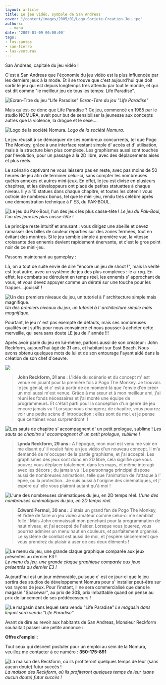 ```yaml
---
layout: article
title: Le jeu vidéo, symbole de San Andreas
cover: "/content/images/2005/01/Logo-Societe-Creation-Jeu.jpg"
authors:
  - manu
date: '2007-01-09 00:00:00'
tags:
- los-santos
- san-fierro
- las-venturas
---
```


San Andreas, capitale du jeu vidéo !

C'est à San Andreas que l'économie du jeu vidéo est la plus influencée par les derniers jeux à la mode. Et il se trouve que c'est aujourd'hui que doit sortir le jeu qui est depuis longtemps très attendu par tout le monde, et qui est dit comme "le meilleur jeu de tous les temps: Life Paradise".

![Ecran-Titre du jeu "Life Paradise"](/content/images/2005/01/Life_Paradise-Title.jpg)
_Ecran-Titre du jeu "Life Paradise"_

Mais qu'est-ce donc que Life Paradise ? Ce jeu, commencé en 1985 par le studio NOMURA, avait pour but de sensibiliser la jeunesse aux concepts autres que la violence, la drogue et le sexe....

![Logo de la société Nomura.](/content/images/2005/01/Logo-Societe-Creation-Jeu.jpg)
_Logo de la société Nomura._

Le jeu réussit à se démarquer de ses nombreux concurrents, tel que Pogo The Monkey, grâce à une interface restant simple d' accès et d' utilisation, mais à la structure bien plus complexe. Les graphismes aussi sont touchés par l'évolution, pour un passage à la 2D libre, avec des déplacements aisés et plus réels.

Le scénario captivant ne vous laissera pas en reste, avec pas moins de 50 heures de jeu afin de terminer celui-ci, sans compter les nombreuses quêtes annexes et autres mini-jeux. En effet, le jeu est divisé en plusieurs chapitres, et les développeurs ont placé de petites statuettes à chaque niveau. Il y a 10 statues dans chaque chapitre, et toutes&nbsp;les&nbsp;obtenir vous octroie de nombreux bonus, tel que le mini-jeu, rendu très célèbre après une démonstration technique à l' E3, du PAK-BOUL.

![Le jeu du Pak-Boul, l'un des jeux les plus casse-tête !](/content/images/2005/01/Mini-Jeu-01.jpg)
_Le jeu du Pak-Boul, l'un des jeux les plus casse-tête !_

Le principe reste intuitif et amusant : vous dirigez une abeille et devez ramasser des billes de couleur réparties sur des zones fermées, tout en évitant des montres. Si le jeu semble simple à première vue, la vitesse croissante des ennemis devient rapidement énervante, et c'est le gros point noir de ce mini-jeu.

Passons maintenant au gameplay :

Là, on a tout de suite envie de dire "encore un jeu de shoot !", mais la vérité est tout autre, avec un système de jeu des plus complexes : le a-rpg. En effet, les combats se déroulent en temps réel, les ennemis s' approchant de vous, et vous devez appuyer comme un dératé sur une touche pour les frapper....jouissif !

![Un des premiers niveaux du jeu, un tutoriel à l' architecture simple mais magnifique.](/content/images/2005/01/Niveau-Tutoriel-Jeu.jpg)
_Un des premiers niveaux du jeu, un tutoriel à l' architecture simple mais magnifique._

Pourtant, le jeu n' est pas exempté de défauts, mais ses nombreuses qualités ont suffis pour nous convaincre et nous pousser à acheter cette merveille, qui sera sans doute LE jeu de l' année !!!

Après avoir parlé du jeu en lui-même, parlons aussi de son créateur : John Reckform, aujourd'hui âgé de 31 ans, et habitant sur East Beach. Nous avons obtenu quelques mots de lui et de son entourage l'ayant aidé dans la création de son chef d'oeuvre.

![](/content/images/2005/01/Createur-Jeu.jpg)

> **John Reckform, 31 ans :** L'idée du scénario et du concept m' est venue en jouant pour la première fois à Pogo The Monkey. Je trouvais le jeu génial, et c' est à partir de ce moment-là que l'envie d'en créer un moi aussi m'est venue. Grâce à ma sœur et à mon meilleur ami, j'ai réuni les fonds nécessaires et j'ai monté une équipe de programmeurs. Et c'était parti pour la conception d'un genre de jeu encore&nbsp;jamais vu ! Lorsque vous changerez de chapitre, vous pourrez voir une petite scène d' introduction ; elles sont de moi, et je pense que certaines vous surprendront&nbsp; !

![Les sauts de chapitre s' accompagnent d' un petit prologue, sublime !](/content/images/2005/01/Chapitre-1-Jeu.jpg)
_Les sauts de chapitre s' accompagnent d' un petit prologue, sublime !_[](/content/images/2005/01/Femme-du-createur.jpg)

> **Lynda Reckform, 29 ans :** A l'époque, mon&nbsp;mari est venu me voir en me disant qu' il voulait faire un jeu vidéo d'un nouveau concept. Il m'a demandé de m'occuper de la partie graphisme, et j'ai accepté. Les graphismes des jeux sont donc en 2D libre, cela signifie que vous pouvez vous déplacer totalement dans les maps, et même interagir avec les décors ; du jamais vu ! Le personnage principal dispose aussi de nombreuses animations, telle que l'animation de l'attaque à l' épée, ou la protection...Je suis aussi à l'origine des cinématiques, et j' espère qu' elle vous plairont autant qu'à moi !

![L'une des nombreuses cinématiques du jeu, en 2D temps réel.](/content/images/2005/01/Cinematique-Jeu.jpg)
_L'une des nombreuses cinématiques du jeu, en 2D temps réel._[](/content/images/2005/01/Meilleur-ami-createur.jpg)

> **Edward Permul, 30 ans :** J'étais un grand fan de Pogo The Monkey, et l'idée de faire un jeu vidéo amateur comme celui-ci me semblait folle ! Mais John connaissait mon penchant pour la programmation de haut niveau, et j'ai accepté de l'aider. Lorsque vous jouerez, vous pourrez&nbsp;admirer un menu haut en couleurs, et parfaitement organisé. Le système de combat est aussi de moi, et j'espère sincèrement que vous prendrez du plaisir à user de ces deux éléments !

![Le menu du jeu, une grande claque graphique comparée aux jeux présentés au dernier E3 !](/content/images/2005/01/Menu-jeu.jpg)
_Le menu du jeu, une grande claque graphique comparée aux jeux présentés au dernier E3 !_

Aujourd'hui est un jour mémorable, puisque c' est ce jour-ci que le jeu sortira des studios de développement Nomura pour s' installer peut-être sur vos rayons de jeux. Pour l'instant, il ne sera commercialisé que dans le magasin "Spacewar", au prix de 30$, prix imbattable quand on pense au prix de lancement de ses prédécesseurs !

![Le magasin dans lequel sera vendu "Life Paradise"](/content/images/2005/01/Magasin-Vente-Jeu.jpg)
_Le magasin dans lequel sera vendu "Life Paradise"_

Avant de dire au revoir aux habitants de San Andreas, Monsieur Reckform souhaitait passer une petite annonce :

**Offre&nbsp;d'emploi :**

Tout ceux qui désirent postuler pour un emploi au sein de la Nomura, veuillez me contacter à ce numéro : **350-175-891**

![La maison des Reckform, où ils profiteront quelques temps de leur (sans aucun doute) futur succès !](/content/images/2005/01/Maison-Createur-Jeu.jpg)
_La maison des Reckform, où ils profiteront quelques temps de leur (sans aucun doute) futur succès !_